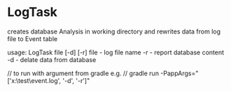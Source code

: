 # LogTask
creates database Analysis in working directory and rewrites data from log file to Event table

usage: LogTask file [-d] [-r]
  file - log file name
  -r - report database content
  -d - delate data from database

// to run with argument from gradle e.g.
// gradle run -PappArgs="['x:\\test\\event.log', '-d', '-r']"

